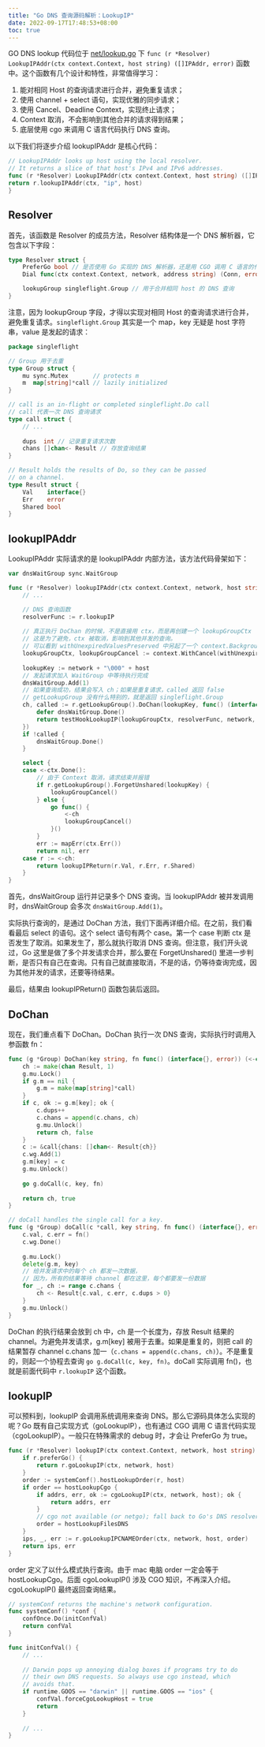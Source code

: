 ```yaml
---
title: "Go DNS 查询源码解析：LookupIP"
date: 2022-09-17T17:48:53+08:00
toc: true
---
```


GO DNS lookup 代码位于 [net/lookup.go](https://github.com/golang/go/blob/go1.17.1/src/net/lookup.go#L206) 下 `func (r *Resolver) LookupIPAddr(ctx context.Context, host string) ([]IPAddr, error)` 函数中。这个函数有几个设计和特性，非常值得学习：

1. 能对相同 Host 的查询请求进行合并，避免重复请求；
2. 使用 channel + select 语句，实现优雅的同步请求；
3. 使用 Cancel、Deadline Context，实现终止请求；
4. Context 取消，不会影响到其他合并的请求得到结果；
5. 底层使用 cgo 来调用 C 语言代码执行 DNS 查询。

以下我们将逐步介绍 lookupIPAddr 是核心代码：

```go
// LookupIPAddr looks up host using the local resolver.
// It returns a slice of that host's IPv4 and IPv6 addresses.
func (r *Resolver) LookupIPAddr(ctx context.Context, host string) ([]IPAddr, error) {
return r.lookupIPAddr(ctx, "ip", host)
}
```

## Resolver

首先，该函数是 Resolver 的成员方法，Resolver 结构体是一个 DNS 解析器，它包含以下字段：

```go
type Resolver struct {
    PreferGo bool // 是否使用 Go 实现的 DNS 解析器，还是用 CGO 调用 C 语言的代码
	Dial func(ctx context.Context, network, address string) (Conn, error) // Go 实现的 DNS 解析器会调用该函数来，来发起 DNS 请求

    lookupGroup singleflight.Group // 用于合并相同 host 的 DNS 查询
}
```

注意，因为 lookupGroup 字段，才得以实现对相同 Host 的查询请求进行合并，避免重复请求。`singleflight.Group` 其实是一个 map，key 无疑是 host 字符串，value 是发起的请求：

```go
package singleflight

// Group 用于去重
type Group struct {
	mu sync.Mutex       // protects m
	m  map[string]*call // lazily initialized
}

// call is an in-flight or completed singleflight.Do call
// call 代表一次 DNS 查询请求
type call struct {
    // ...
	
	dups  int // 记录重复请求次数
	chans []chan<- Result // 存放查询结果
}

// Result holds the results of Do, so they can be passed
// on a channel.
type Result struct {
	Val    interface{}
	Err    error
	Shared bool
}
```

## lookupIPAddr

LookupIPAddr 实际请求的是 lookupIPAddr 内部方法，该方法代码骨架如下：

```go
var dnsWaitGroup sync.WaitGroup

func (r *Resolver) lookupIPAddr(ctx context.Context, network, host string) ([]IPAddr, error) {
	// ...

	// DNS 查询函数
	resolverFunc := r.lookupIP
	
	// 真正执行 DoChan 的时候，不是直接用 ctx，而是再创建一个 lookupGroupCtx
	// 这是为了避免，ctx 被取消，影响到其他并发的查询。
	// 可以看到 withUnexpiredValuesPreserved 中另起了一个 context.Background()
	lookupGroupCtx, lookupGroupCancel := context.WithCancel(withUnexpiredValuesPreserved(ctx))
	
	lookupKey := network + "\000" + host
	// 发起请求加入 WaitGroup 中等待执行完成
	dnsWaitGroup.Add(1)
	// 如果查询成功，结果会写入 ch；如果是重复请求，called 返回 false
	// getLookupGroup 没有什么特别的，就是返回 singleflight.Group
	ch, called := r.getLookupGroup().DoChan(lookupKey, func() (interface{}, error) {
	    defer dnsWaitGroup.Done()
	    return testHookLookupIP(lookupGroupCtx, resolverFunc, network, host)
	})
	if !called {
	    dnsWaitGroup.Done()
	}

    select {
    case <-ctx.Done():
		// 由于 Context 取消，请求结束并报错
	    if r.getLookupGroup().ForgetUnshared(lookupKey) {
            lookupGroupCancel()
        } else {
            go func() {
                <-ch
                lookupGroupCancel()
            }()
        }
	    err := mapErr(ctx.Err())
        return nil, err
    case r := <-ch:
        return lookupIPReturn(r.Val, r.Err, r.Shared)
    }
}
```

首先，dnsWaitGroup 运行并记录多个 DNS 查询。当 lookupIPAddr 被并发调用时，dnsWaitGroup 会多次 `dnsWaitGroup.Add(1)`。

实际执行查询的，是通过 DoChan 方法，我们下面再详细介绍。在之前，我们看看最后 select 的语句。这个 select 语句有两个 case。第一个 case 判断 ctx 是否发生了取消。如果发生了，那么就执行取消 DNS 查询。但注意，我们开头说过，Go 这里是做了多个并发请求合并，那么要在 ForgetUnshared() 里进一步判断，是否只有自己在查询。只有自己就直接取消，不是的话，仍等待查询完成，因为其他并发的请求，还要等待结果。

最后，结果由 lookupIPReturn() 函数包装后返回。

## DoChan

现在，我们重点看下 DoChan。DoChan 执行一次 DNS 查询，实际执行时调用入参函数 fn：

```go
func (g *Group) DoChan(key string, fn func() (interface{}, error)) (<-chan Result, bool) {
    ch := make(chan Result, 1)
    g.mu.Lock()
    if g.m == nil {
        g.m = make(map[string]*call)
    }
    if c, ok := g.m[key]; ok {
        c.dups++
        c.chans = append(c.chans, ch)
        g.mu.Unlock()
        return ch, false
    }
    c := &call{chans: []chan<- Result{ch}}
    c.wg.Add(1)
    g.m[key] = c
    g.mu.Unlock()
    
    go g.doCall(c, key, fn)
    
    return ch, true
}

// doCall handles the single call for a key.
func (g *Group) doCall(c *call, key string, fn func() (interface{}, error)) {
    c.val, c.err = fn()
    c.wg.Done()
    
    g.mu.Lock()
    delete(g.m, key)
	// 给并发请求中的每个 ch 都发一次数据，
	// 因为，所有的结果等待 channel 都在这里，每个都要发一份数据
    for _, ch := range c.chans {
        ch <- Result{c.val, c.err, c.dups > 0}
    }
    g.mu.Unlock()
}
```

DoChan 的执行结果会放到 ch 中，ch 是一个长度为，存放 Result 结果的 channel。为避免并发请求，g.m[key] 被用于去重。如果是重复的，则把 call 的结果暂存 channel c.chans 加一（`c.chans = append(c.chans, ch)`）。不是重复的，则起一个协程去查询 `go g.doCall(c, key, fn)`。doCall 实际调用 fn()，也就是前面代码中 `r.lookupIP` 这个函数。

## lookupIP

可以预料到，lookupIP 会调用系统调用来查询 DNS。那么它源码具体怎么实现的呢？Go 既有自己实现方式（goLookupIP），也有通过 CGO 调用 C 语言代码实现（cgoLookupIP）。一般只在特殊需求的 debug 时，才会让 PreferGo 为 true。

```go
func (r *Resolver) lookupIP(ctx context.Context, network, host string) (addrs []IPAddr, err error) {
	if r.preferGo() {
		return r.goLookupIP(ctx, network, host)
	}
	order := systemConf().hostLookupOrder(r, host)
	if order == hostLookupCgo {
		if addrs, err, ok := cgoLookupIP(ctx, network, host); ok {
			return addrs, err
		}
		// cgo not available (or netgo); fall back to Go's DNS resolver
		order = hostLookupFilesDNS
	}
	ips, _, err := r.goLookupIPCNAMEOrder(ctx, network, host, order)
	return ips, err
}
```

order 定义了以什么模式执行查询。由于 mac 电脑 order 一定会等于 hostLookupCgo。后面 cgoLookupIP() 涉及 CGO 知识，不再深入介绍。cgoLookupIP() 最终返回查询结果。

```go
// systemConf returns the machine's network configuration.
func systemConf() *conf {
    confOnce.Do(initConfVal)
    return confVal
}

func initConfVal() {
	// ...
	
    // Darwin pops up annoying dialog boxes if programs try to do
    // their own DNS requests. So always use cgo instead, which
    // avoids that.
    if runtime.GOOS == "darwin" || runtime.GOOS == "ios" {
        confVal.forceCgoLookupHost = true
        return
    }
	
	// ...
}
```